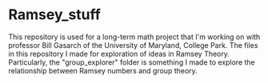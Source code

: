 # Ramsey_stuff
This repository is used for a long-term math project that I'm working on with professor Bill Gasarch of the University of Maryland, College Park. The files in this repository I made for exploration of ideas in Ramsey Theory. Particularly, the "group_explorer" folder is something I made to explore the relationship between Ramsey numbers and group theory.